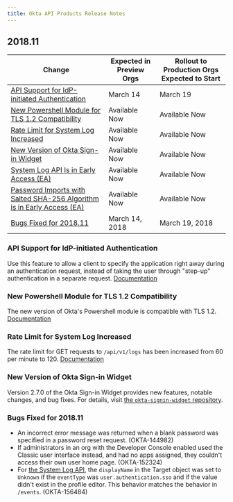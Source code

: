 ```yaml
---
title: Okta API Products Release Notes
---
```


## 2018.11

| Change                                                                                                                                          | Expected in Preview Orgs | Rollout to Production Orgs Expected to Start |
| ----------------------------------------------------------------------------------------------------------------------------------------------- | ------------------------ | -------------------------------------------- |
| [API Support for IdP-initiated Authentication](#api-support-for-idp-initiated-authentication)                                                   | March 14                 | March 19                                     |
| [New Powershell Module for TLS 1.2 Compatibility](#new-powershell-module-for-tls-12-compatibility)                                              | Available Now            | Available Now                                |
| [Rate Limit for System Log Increased](#rate-limit-for-system-log-increased)                                                                     | Available Now            | Available Now                                |
| [New Version of Okta Sign-in Widget](#new-version-of-okta-sign-in-widget)                                                                       | Available Now            | Available Now                                |
| [System Log API Is in Early Access (EA)](#system-log-api-is-in-early-access-ea)                                                                 | Available Now            | Available Now                                |
| [Password Imports with Salted SHA-256 Algorithm is in Early Access (EA)](#password-imports-with-salted-sha-256-algorithm-is-in-early-access-ea) | Available Now            | Available Now                                |
| [Bugs Fixed for 2018.11](#bugs-fixed-for-2018-11)                                                                                                | March 14, 2018           | March 19, 2018                               |

### API Support for IdP-initiated Authentication

Use this feature to allow a client to specify the application right away during an authentication request, instead of taking the user through "step-up" authentication in a separate request. [Documentation](/docs/reference/api/authn/#sp-initiated-step-up-authentication) <!-- OKTA-160275 -->

### New Powershell Module for TLS 1.2 Compatibility

The new version of Okta's Powershell module is compatible with TLS 1.2. [Documentation](https://www.powershellgallery.com/packages/Okta.Core.Automation/1.0.1)<!-- OKTA-161239 -->

### Rate Limit for System Log Increased

The rate limit for GET requests to `/api/v1/logs` has been increased from 60 per minute to 120. [Documentation](/docs/reference/rate-limits/#okta-api-endpoints-and-per-minute-limits)

### New Version of Okta Sign-in Widget

Version 2.7.0 of the Okta Sign-in Widget provides new features, notable changes, and bug fixes. For details, visit [the `okta-signin-widget` repository](https://github.com/okta/okta-signin-widget/releases).

### Bugs Fixed for 2018.11

* An incorrect error message was returned when a blank password was specified in a password reset request. (OKTA-144982)
* If administrators in an org with the Developer Console enabled used the Classic user interface instead, and had no apps assigned, they couldn't access their own user home page. (OKTA-152324)
* For [the System Log API](/docs/reference/api/system-log/), the `displayName` in the Target object was set to `Unknown` if the `eventType` was `user.authentication.sso` and if the value didn't exist in the profile editor.
This behavior matches the behavior in `/events`. (OKTA-156484)
